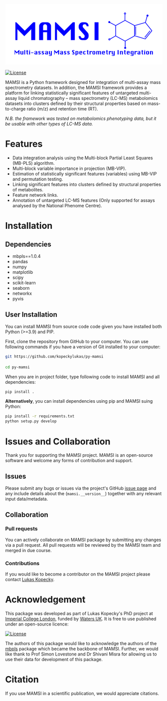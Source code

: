 ![MAMSI_logo](MAMSI_logo.png)

[![License](https://img.shields.io/badge/License-BSD_3--Clause-blue.svg)](https://opensource.org/licenses/BSD-3-Clause)

MAMSI is a Python framework designed for integration of multi-assay mass spectrometry datasets. 
In addition, the MAMSI framework provides a platform for linking statistically significant features of untargeted multi-assay liquid chromatography – mass spectrometry (LC-MS) metabolomics datasets into clusters defined by their structural properties based on mass-to-charge ratio (m/z) and retention time (RT).

*N.B. the framework was tested on metabolomics phenotyping data, but it be usable with other types of LC-MS data.*

# Features
- Data integration analysis using the Multi-block Partial Least Squares (MB-PLS) algorithm.
- Multi-block variable importance in projection (MB-VIP).
- Estimation of statistically significant features (variables) using MB-VIP and permutation testing.
- Linking significant features into clusters defined by structural properties of metabolites.
- Feature network links.
- Annotation of untargeted LC-MS features (Only supported for assays analysed by the National Phenome Centre).

# Installation 
## Dependencies
- mbpls==1.0.4
- pandas
- numpy
- matplotlib
- scipy
- scikit-learn
- seaborn
- networkx
- pyvis

## User Installation 
You can install MAMSI from source code code given you have installed both Python (>=3.9) and PIP.

First, clone the repository from GitHub to your computer. You can use following commands if you have a version of Git installed to your computer:

```bash
git https://github.com/kopeckylukas/py-mamsi

cd py-mamsi
```

When you are in project folder, type following code to install MAMSI and all dependencies: 
```bahs
pip install .
```

**Alternatively**, you can install dependencies using pip and MAMSI suing Python:
```bash
pip install -r requirements.txt
python setup.py develop
```

# Issues and Collaboration
Thank you for supporting the MAMSI project. MAMSI is an open-source software and welcome any forms of contribution and support.

## Issues
Please submit any bugs or issues via the project's GitHub [issue page](https://github.com/kopeckylukas/py-mamsi/issues) and any include details about the (```mamsi.__version__```) together with any relevant input data/metadata. 

## Collaboration
### Pull requests
You can actively collaborate on MAMSI package by submitting any changes via a pull request. All pull requests will be reviewed by the MAMSI team and merged in due course. 

### Contributions
If you would like to become a contributor on the MAMSI project please contact [Lukas Kopecky](https://profiles.imperial.ac.uk/l.kopecky22).

# Acknowledgement
This package was developed as part of Lukas Kopecky's PhD project at [Imperial College London](https://www.imperial.ac.uk/metabolism-digestion-reproduction/research/systems-medicine/), funded by [Waters UK](https://www.waters.com/nextgen/gb/en.html). It is free to use published under an open-source licence:

[![License](https://img.shields.io/badge/License-BSD_3--Clause-blue.svg)](https://opensource.org/licenses/BSD-3-Clause)

The authors of this package would like to acknowledge the authors of the [mbpls](https://pypi.org/project/mbpls/) package which became the backbone of MAMSI. Further, we would like thank to Prof Simon Lovestone and Dr Shivani Misra for allowing us to use their data for development of this package. 

# Citation
If you use MAMSI in a scientific publication, we would appreciate citations. 